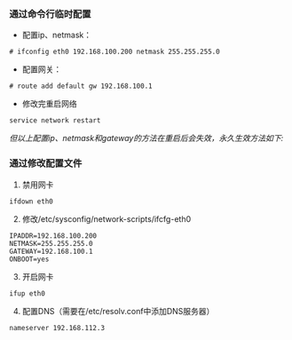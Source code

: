 ### 通过命令行临时配置

* 配置ip、netmask：
```
# ifconfig eth0 192.168.100.200 netmask 255.255.255.0
```

* 配置网关：
```
# route add default gw 192.168.100.1
```

* 修改完重启网络
```
service network restart
```

*但以上配置ip、netmask和gateway的方法在重启后会失效，永久生效方法如下:*

### 通过修改配置文件

1. 禁用网卡
```
ifdown eth0
```

2. 修改/etc/sysconfig/network-scripts/ifcfg-eth0
```
IPADDR=192.168.100.200
NETMASK=255.255.255.0
GATEWAY=192.168.100.1
ONBOOT=yes
```

3. 开启网卡
```
ifup eth0
```

4. 配置DNS（需要在/etc/resolv.conf中添加DNS服务器）
```
nameserver 192.168.112.3
```

